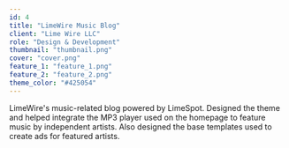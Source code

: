 ```yaml
---
id: 4
title: "LimeWire Music Blog"
client: "Lime Wire LLC"
role: "Design & Development"
thumbnail: "thumbnail.png"
cover: "cover.png"
feature_1: "feature_1.png"
feature_2: "feature_2.png"
theme_color: "#425054"
---
```


LimeWire's music-related blog powered by LimeSpot. Designed the theme and helped integrate the MP3 player used on the homepage to feature music by independent artists. Also designed the base templates used to create ads for featured artists.

